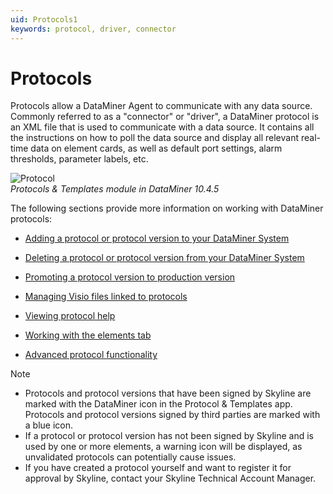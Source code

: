 ```yaml
---
uid: Protocols1
keywords: protocol, driver, connector
---
```


# Protocols

Protocols allow a DataMiner Agent to communicate with any data source. Commonly referred to as a "connector" or "driver", a DataMiner protocol is an XML file that is used to communicate with a data source. It contains all the instructions on how to poll the data source and display all relevant real-time data on element cards, as well as default port settings, alarm thresholds, parameter labels, etc.

![Protocol](~/user-guide/images/Protocol.png)<br>*Protocols & Templates module in DataMiner 10.4.5*

The following sections provide more information on working with DataMiner protocols:

- [Adding a protocol or protocol version to your DataMiner System](xref:Adding_a_protocol_or_protocol_version_to_your_DataMiner_System)

- [Deleting a protocol or protocol version from your DataMiner System](xref:Deleting_a_protocol_or_protocol_version_from_your_DataMiner_System)

- [Promoting a protocol version to production version](xref:Promoting_a_protocol_version_to_production_version)

- [Managing Visio files linked to protocols](xref:Managing_Visio_files_linked_to_protocols)

- [Viewing protocol help](xref:Viewing_protocol_help)

- [Working with the elements tab](xref:Working_with_the_elements_tab)

- [Advanced protocol functionality](xref:Advanced_protocol_functionality)

> [!NOTE]
>
> - Protocols and protocol versions that have been signed by Skyline are marked with the DataMiner icon in the Protocol & Templates app. Protocols and protocol versions signed by third parties are marked with a blue icon.
> - If a protocol or protocol version has not been signed by Skyline and is used by one or more elements, a warning icon will be displayed, as unvalidated protocols can potentially cause issues.
> - If you have created a protocol yourself and want to register it for approval by Skyline, contact your Skyline Technical Account Manager.
